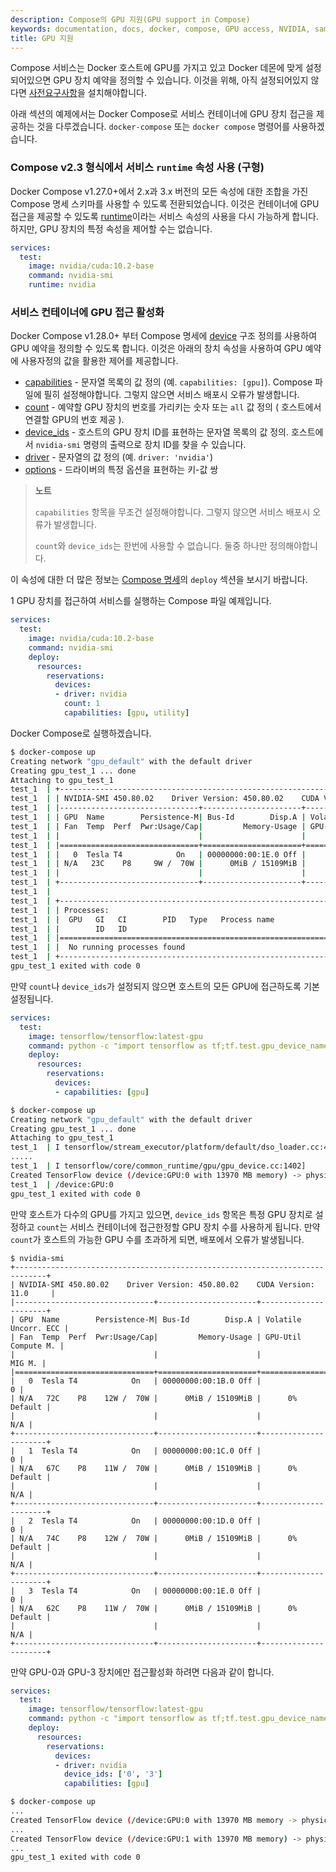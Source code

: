 ```yaml
---
description: Compose의 GPU 지원(GPU support in Compose)
keywords: documentation, docs, docker, compose, GPU access, NVIDIA, samples
title: GPU 지원
---
```


Compose 서비스는 Docker 호스트에 GPU를 가지고 있고 Docker 데몬에 맞게 설정되어있으면 GPU 장치 예약을 정의할 수 있습니다.
이것을 위해, 아직 설정되어있지 않다면 [사전요구사항](../config/containers/resource_constraints.md#gpu)을 설치해야합니다.

아래 섹션의 예제에서는 Docker Compose로 서비스 컨테이너에 GPU 장치 접근을 제공하는 것을 다루겠습니다. `docker-compose` 또는 `docker compose` 명령어를 사용하겠습니다.

### Compose v2.3 형식에서 서비스 `runtime` 속성 사용 (구형)

Docker Compose v1.27.0+에서 2.x과 3.x 버전의 모든 속성에 대한 조합을 가진 Compose 명세 스키마를 사용할 수 있도록 전환되었습니다.
이것은 컨테이너에 GPU 접근을 제공할 수 있도록 [runtime](/compose-file/compose-file-v2.md#runtime)이라는 서비스 속성의 사용을 다시 가능하게 합니다.
하지만, GPU 장치의 특정 속성을 제어할 수는 없습니다.

```yaml
services:
  test:
    image: nvidia/cuda:10.2-base
    command: nvidia-smi
    runtime: nvidia
```

### 서비스 컨테이너에 GPU 접근 활성화

Docker Compose v1.28.0+ 부터 Compose 명세에 [device](https://github.com/compose-spec/compose-spec/blob/master/deploy.md#devices) 구조 정의를 사용하여 GPU 예약을 정의할 수 있도록 합니다.
이것은 아래의 창치 속성을 사용하여 GPU 예약에 사용자정의 값을 활용한 제어를 제공합니다. 

- [capabilities](https://github.com/compose-spec/compose-spec/blob/master/deploy.md#capabilities) - 문자열 목록의 값 정의 (예. `capabilities: [gpu]`). Compose 파일에 필히 설정해야합니다. 그렇지 않으면 서비스 배포시 오류가 발생합니다.
- [count](https://github.com/compose-spec/compose-spec/blob/master/deploy.md#count) - 예약할 GPU 장치의 번호를 가리키는 숫자 또는 `all` 값 정의 ( 호스트에서 연결할 GPU의 번호 제공 ).
- [device_ids](https://github.com/compose-spec/compose-spec/blob/master/deploy.md#device_ids) - 호스트의 GPU 장치 ID를 표현하는 문자열 목록의 값 정의. 호스트에서 `nvidia-smi` 명령의 출력으로 장치 ID를 찾을 수 있습니다.
- [driver](https://github.com/compose-spec/compose-spec/blob/master/deploy.md#driver) - 문자열의 값 정의 (예. `driver: 'nvidia'`)
- [options](https://github.com/compose-spec/compose-spec/blob/master/deploy.md#options) - 드라이버의 특정 옵션을 표현하는 키-값 쌍


> **노트**
>
> `capabilities` 항목을 무조건 설정해야합니다. 그렇지 않으면 서비스 배포시 오류가 발생합니다.
>
> `count`와 `device_ids`는 한번에 사용할 수 없습니다. 둘중 하나만 정의해야합니다.

이 속성에 대한 더 많은 정보는 [Compose 명세](https://github.com/compose-spec/compose-spec/blob/master/deploy.md#devices)의 `deploy` 섹션을 보시기 바랍니다.

1 GPU 장치를 접근하여 서비스를 실행하는 Compose 파일 예제입니다.

```yaml
services:
  test:
    image: nvidia/cuda:10.2-base
    command: nvidia-smi
    deploy:
      resources:
        reservations:
          devices:
          - driver: nvidia
            count: 1
            capabilities: [gpu, utility]
```

Docker Compose로 실행하겠습니다.

```sh
$ docker-compose up
Creating network "gpu_default" with the default driver
Creating gpu_test_1 ... done
Attaching to gpu_test_1    
test_1  | +-----------------------------------------------------------------------------+
test_1  | | NVIDIA-SMI 450.80.02    Driver Version: 450.80.02    CUDA Version: 11.1     |
test_1  | |-------------------------------+----------------------+----------------------+
test_1  | | GPU  Name        Persistence-M| Bus-Id        Disp.A | Volatile Uncorr. ECC |
test_1  | | Fan  Temp  Perf  Pwr:Usage/Cap|         Memory-Usage | GPU-Util  Compute M. |
test_1  | |                               |                      |               MIG M. |
test_1  | |===============================+======================+======================|
test_1  | |   0  Tesla T4            On   | 00000000:00:1E.0 Off |                    0 |
test_1  | | N/A   23C    P8     9W /  70W |      0MiB / 15109MiB |      0%      Default |
test_1  | |                               |                      |                  N/A |
test_1  | +-------------------------------+----------------------+----------------------+
test_1  |                                                                                
test_1  | +-----------------------------------------------------------------------------+
test_1  | | Processes:                                                                  |
test_1  | |  GPU   GI   CI        PID   Type   Process name                  GPU Memory |
test_1  | |        ID   ID                                                   Usage      |
test_1  | |=============================================================================|
test_1  | |  No running processes found                                                 |
test_1  | +-----------------------------------------------------------------------------+
gpu_test_1 exited with code 0

```

만약 `count`나 `device_ids`가 설정되지 않으면 호스트의 모든 GPU에 접근하도록 기본설정됩니다.

```yaml
services:
  test:
    image: tensorflow/tensorflow:latest-gpu
    command: python -c "import tensorflow as tf;tf.test.gpu_device_name()"
    deploy:
      resources:
        reservations:
          devices:
          - capabilities: [gpu]
```

```sh
$ docker-compose up
Creating network "gpu_default" with the default driver
Creating gpu_test_1 ... done
Attaching to gpu_test_1
test_1  | I tensorflow/stream_executor/platform/default/dso_loader.cc:48] Successfully opened dynamic library libcudart.so.10.1
.....
test_1  | I tensorflow/core/common_runtime/gpu/gpu_device.cc:1402]
Created TensorFlow device (/device:GPU:0 with 13970 MB memory) -> physical GPU (device: 0, name: Tesla T4, pci bus id: 0000:00:1e.0, compute capability: 7.5)
test_1  | /device:GPU:0
gpu_test_1 exited with code 0
```

만약 호스트가 다수의 GPU를 가지고 있으면, `device_ids` 항목은 특정 GPU 장치로 설정하고 `count`는 서비스 컨테이너에 접근한정할 GPU 장치 수를 사용하게 됩니다.
만약 `count`가 호스트의 가능한 GPU 수를 초과하게 되면, 배포에서 오류가 발생됩니다.

```
$ nvidia-smi   
+-----------------------------------------------------------------------------+
| NVIDIA-SMI 450.80.02    Driver Version: 450.80.02    CUDA Version: 11.0     |
|-------------------------------+----------------------+----------------------+
| GPU  Name        Persistence-M| Bus-Id        Disp.A | Volatile Uncorr. ECC |
| Fan  Temp  Perf  Pwr:Usage/Cap|         Memory-Usage | GPU-Util  Compute M. |
|                               |                      |               MIG M. |
|===============================+======================+======================|
|   0  Tesla T4            On   | 00000000:00:1B.0 Off |                    0 |
| N/A   72C    P8    12W /  70W |      0MiB / 15109MiB |      0%      Default |
|                               |                      |                  N/A |
+-------------------------------+----------------------+----------------------+
|   1  Tesla T4            On   | 00000000:00:1C.0 Off |                    0 |
| N/A   67C    P8    11W /  70W |      0MiB / 15109MiB |      0%      Default |
|                               |                      |                  N/A |
+-------------------------------+----------------------+----------------------+
|   2  Tesla T4            On   | 00000000:00:1D.0 Off |                    0 |
| N/A   74C    P8    12W /  70W |      0MiB / 15109MiB |      0%      Default |
|                               |                      |                  N/A |
+-------------------------------+----------------------+----------------------+
|   3  Tesla T4            On   | 00000000:00:1E.0 Off |                    0 |
| N/A   62C    P8    11W /  70W |      0MiB / 15109MiB |      0%      Default |
|                               |                      |                  N/A |
+-------------------------------+----------------------+----------------------+
```

만약 GPU-0과 GPU-3 장치에만 접근활성화 하려면 다음과 같이 합니다.

```yaml
services:
  test:
    image: tensorflow/tensorflow:latest-gpu
    command: python -c "import tensorflow as tf;tf.test.gpu_device_name()"
    deploy:
      resources:
        reservations:
          devices:
          - driver: nvidia
            device_ids: ['0', '3']
            capabilities: [gpu]

```

```sh
$ docker-compose up
...
Created TensorFlow device (/device:GPU:0 with 13970 MB memory -> physical GPU (device: 0, name: Tesla T4, pci bus id: 0000:00:1b.0, compute capability: 7.5)
...
Created TensorFlow device (/device:GPU:1 with 13970 MB memory) -> physical GPU (device: 1, name: Tesla T4, pci bus id: 0000:00:1e.0, compute capability: 7.5)
...
gpu_test_1 exited with code 0
```